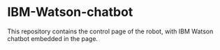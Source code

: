 # IBM-Watson-chatbot

This repository contains the control page of the robot, with IBM Watson chatbot embedded in the page.
